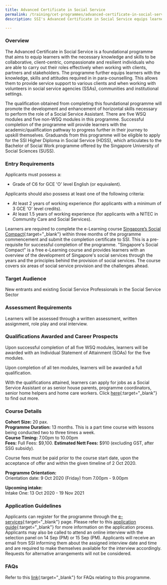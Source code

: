 ```yaml
---
title: Advanced Certificate in Social Service
permalink: /training/cet-programmes/advanced-certificate-in-social-service/
description: SSI's Advanced Certificate in Social Service equips learners with the horizontal skills necessary to be a Social Service Assistant.

---
```

### Overview

The Advanced Certificate in Social Service is a foundational programme that aims to equip learners with the necessary knowledge and skills to be collaborative, client-centric, compassionate and resilient individuals who are able to carry out their roles effectively when working with clients, partners and stakeholders. The programme further equips learners with the knowledge, skills and attitudes required in in para-counselling. This allows them to provide service support to various clients and when working with volunteers in social service agencies (SSAs), communities and institutional settings.  
  
The qualification obtained from completing this foundational programme will promote the development and enhancement of horizontal skills necessary to perform the role of a Social Service Assistant. There are five WSQ modules and five non-WSQ modules in this programme. Successful completion of the programme will provide learners with the academic/qualification pathway to progress further in their journey to upskill themselves. Graduands from this programme will be eligible to apply for the SSI Higher Diploma in Social Service (HDSS), which articulates to the Bachelor of Social Work programme offered by the Singapore University of Social Sciences (SUSS).  
  
### Entry Requirements

Applicants must possess a:

-   Grade of C6 for GCE 'O' level English (or equivalent).

Applicants should also possess at least one of the following criteria:

-   At least 2 years of working experience (for applicants with a minimum of 3 GCE 'O' level credits).
-   At least 1.5 years of working experience (for applicants with a NITEC in Community Care and Social Services).

Learners are required to complete the e-Learning course [Singapore’s Social Compact](https://learningcloud.sg/pages/coursedescription.jsf?courseId=1233736&catalogId=1700&templateId=-1){:target="_blank"} within three months of the programme commencement and submit the completion certificate to SSI. This is a pre-requisite for successful completion of the programme. "Singapore's Social Compact" is a free e-Learning course and provides learners with an overview of the development of Singapore's social services through the years and the principles behind the provision of social services. The course covers six areas of social service provision and the challenges ahead.

### Target Audience

New entrants and existing Social Service Professionals in the Social Service Sector

### **Assessment Requirements**

Learners will be assessed through a written assessment, written assignment, role play and oral interview.

### **Qualifications Awarded and Career Prospects**

Upon successful completion of all five WSQ modules, learners will be awarded with an Individual Statement of Attainment (SOAs) for the five modules.  
  
Upon completion of all ten modules, learners will be awarded a full qualification.  
  
With the qualifications attained, learners can apply for jobs as a Social Service Assistant or as senior house parents, programme coordinators, senior home helpers and home care workers. Click  [here](http://www.ncss.gov.sg/Social-Service-Tribe/CareersDetail/Social-Work){:target="_blank"}     to find out more.

### Course Details

**Cohort Size:** 20 pax.  
**Programme Duration:** 13 months. This is a part time course with lessons being conducted two to three times a week.  
**Course Timing:**  7.00pm to 10.00pm  
**Fees:** Full Fees: $9,100.  **Estimated Nett Fees:** $910 (excluding GST, after SSG subsidy).  
  
Course fees must be paid prior to the course start date, upon the acceptance of offer and within the given timeline of 2 Oct 2020.  
  
**Programme Orientation:**  
Orientation date: 9 Oct 2020 (Friday) from 7.00pm - 9.00pm  
  
**Upcoming intake:**  
Intake One: 13 Oct 2020 - 19 Nov 2021

### Application Guidelines

Applicants can register for the programme through the [e-services](https://e-services.ncss.gov.sg/Training/Course/DetailProgramme/059CDE74-9ED8-EA11-815C-000C296EE030){:target="_blank"}    page. Please refer to this  [application guide](/images/faq/Application%20Guide.pdf){:target="_blank"}     for more information on the application process. Applicants may also be called to attend an online interview with the selection panel on 14 Sep (PM) or 15 Sep (PM). Applicants will receive an email from SSI informing them about the assigned interview date and time and are required to make themselves available for the interview accordingly. Requests for alternative arrangements will not be considered.

### FAQs

Refer to this [link](/images/faq/FAQ-for-Advanced-Certificate-in-Social-Service.pdf){:target="_blank"} for FAQs relating to this programme.

